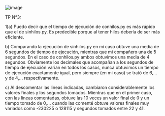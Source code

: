 ![image](https://github.com/SantinoGullacci/ASO2024TPs/assets/166406463/4d25bef9-e7f8-4a90-9fce-8c10e29ea687)


TP N°3:


1)a) Puedo decir que el tiempo de ejecución de conhilos.py es más rápido que el de sinhilos.py. Es predecible porque al tener hilos debería de ser más eficiente.


b) Comparando la ejecución de sinhilos.py en mi caso obtuve una media de 6 segundos de tiempo de ejecución, mientras que mi compañero una de 5 segundos. En el caso de conhilos.py ambos obtuvimos una media de 4 segundos. Obviamente los decimales que acompañan a los segundos de tiempo de ejecución varian en todos los casos, nunca obtuvimos un tiempo de ejecución exactamente igual, pero siempre (en mi caso) se trató de 6,... y de 4,... respectivamente.


c) Al descomentar las lineas indicadas, cambiaron considerablemente los valores finales y los segundos tomados. Mientras que en el primer caso, con las lineas comentadas, obtuve las 10 veces un valor final de 0 y un tiempo tomado de 0,... cuando las comenté obtuve valores finales muy variados como -230225 o 128115 y segundos tomados entre 22 y 41.
